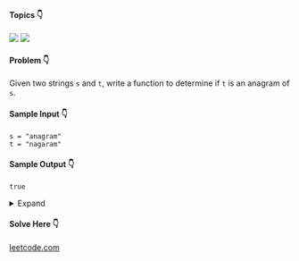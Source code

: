 #### Topics :point_down:
![](https://img.shields.io/badge/-string-wheat) ![](https://img.shields.io/badge/-hashmap-wheat)

#### Problem :point_down:
Given two strings `s` and `t`, write a function to determine if `t` is an anagram of `s`.
#### Sample Input :point_down:
```
s = "anagram"
t = "nagaram"
```
#### Sample Output :point_down:
```
true
```

<details>
<summary>Expand</summary>

#### Python :point_down:
```py
def solve(s, t):
    m = [0] * 26 # mapping
    for i in s:
        m[ord(i) - 97] += 1
    for i in t:
        m[ord(i) - 97] -= 1
    for i in m:
        if (i != 0):
            return False

    return True
```
#### Time Complexity :point_down:
```
O(n)
```
#### Space Complexity :point_down:
```
O(n)
```
</details>

#### Solve Here :point_down:
[leetcode.com](https://leetcode.com/problems/valid-anagram/)
